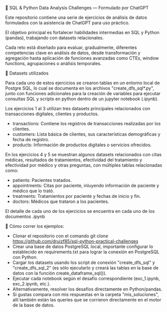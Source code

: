 🧠 SQL & Python Data Analysis Challenges — Formulado por ChatGPT

Este repositorio contiene una serie de ejercicios de análisis de datos formulados con la asistencia de ChatGPT para uso práctico. 

El objetivo principal es fortalecer habilidades intermedias en SQL y Python (pandas), trabajando con datasets relacionales.

Cada reto está diseñado para evaluar, gradualmente, diferentes competencias clave en análisis de datos, desde transformación y agregación hasta aplicación de funciones avanzadas como CTEs, window functions, agrupaciones o análisis temporales.

📁 Datasets utilizados

Para cada uno de estos ejercicios se crearon tablas en un entorno local de Postgre SQL, lo cual se documenta en los archivos "create_dfs_sql*.py", junto con funciones adicionales para la creación de variables para ejecutar consultas SQL y scripts en python dentro de un jupyter notebook (.ipynb).

Los ejercicios 1 al 3 utilizan tres datasets principales relacionados con transacciones digitales, clientes y productos.

- transactions: Contiene los registros de transacciones realizadas por los clientes.
- customers: Lista básica de clientes, sus características demográficas y fecha de registro.
- products: Información de productos digitales o servicios ofrecidos.

En los ejercicios 4 y 5 se muestran algunos datasets relacionados con citas médicas, resultados de tratamientos, efectividad del tratamiento y efectividad por médico y otras preguntas, con múltiples tablas relacionadas como:
- patients: Pacientes tratados.
- appointments: Citas por paciente, inluyendo información de paciente y médico que lo trató.
- treatments: Tratamientos por paciente y fechas de inicio y fin.
- doctors: Médicos que trataron a los pacientes.

El detalle de cada uno de los ejercicios se encuentra en cada uno de los documentos .ipynb

🚀 Cómo correr los ejemplos:

- Clonar el repositorio con el comando git clone https://github.com/druizf85/sql-python-practical-challenges
- Crear una base de datos PostgreSQL local, importante configurar lo establecido en requirements.txt para lograr la conexión en PostgreSQL con Python.
- Cargar los datasets usando los script de conexión "create_dfs_sql" y "create_dfs_sql_2" (es sólo ejecutarlo y creará las tablas en la base de datos con la función create_dataframe_sql()).
- Ejecutar cada notebook según el desafío correspondiente (exc_1.ipynb, exc_2.ipynb, etc.).
- Alternativamente, resolver los desafíos directamente en Python/pandas.
- Si gustas compara con mis respuestas en la carpeta "mis_soluciones", allí también están las queries que se corrieron directamente en el motor de la base de datos.
